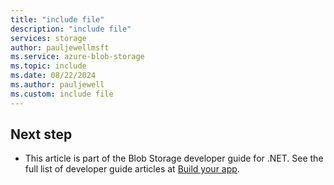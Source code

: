 ```yaml
---
title: "include file"
description: "include file"
services: storage
author: pauljewellmsft
ms.service: azure-blob-storage
ms.topic: include
ms.date: 08/22/2024
ms.author: pauljewell
ms.custom: include file
---
```


## Next step

- This article is part of the Blob Storage developer guide for .NET. See the full list of developer guide articles at [Build your app](../../articles/storage/blobs/storage-blob-dotnet-get-started.md#build-your-app).